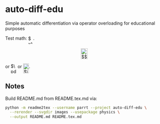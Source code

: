 # auto-diff-edu
Simple automatic differentiation via operator overloading for educational purposes

Test math: <img alt="$x^2$" src="https://rawgit.com/parrt/auto-diff-edu/master/images/6177db6fc70d94fdb9dbe1907695fce6.svg?invert_in_darkmode" align=middle width="15.947580000000002pt" height="26.76201000000001pt"/>.

<p align="center"><img alt="$$&#10;\frac{\partial Q}{\partial t}&#10;$$" src="https://rawgit.com/parrt/auto-diff-edu/master/images/908698c62d11a24eeb11e200128f6df2.svg?invert_in_darkmode" align=middle width="22.635855pt" height="33.812129999999996pt"/></p>

or <img alt="$\pdv{f}{t_i}$" src="https://rawgit.com/parrt/auto-diff-edu/master/images/a1b874849f8b8aa121b207dbe8bdf3e7.svg?invert_in_darkmode" align=middle width="17.901014999999997pt" height="30.648420000000016pt"/> or <img alt="$\frac{\partial Q}{\partial t}$" src="https://rawgit.com/parrt/auto-diff-edu/master/images/31fcef5ad89935bf7afdd77634d19492.svg?invert_in_darkmode" align=middle width="18.08037pt" height="30.648420000000016pt"/>.

## Notes

Build README.md from README.tex.md via:

```bash
python -m readme2tex --username parrt --project auto-diff-edu \
  --rerender --svgdir images --usepackage physics \
  --output README.md README.tex.md
```